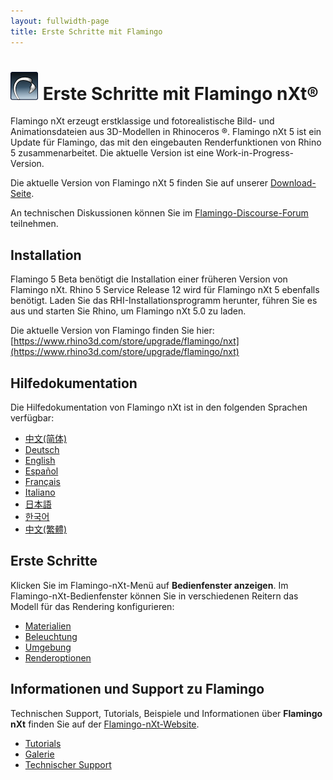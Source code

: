 ```yaml
---
layout: fullwidth-page
title: Erste Schritte mit Flamingo
---
```


<!-- TODO: This page mentions "Work in Progress" and "Flamingo Beta" and has to be updated once Flamingo has been released -->

# ![images/flamingotab.svg](images/flamingotab.svg) Erste Schritte mit Flamingo nXt®
Flamingo nXt erzeugt erstklassige und fotorealistische Bild- und Animationsdateien aus 3D-Modellen in Rhinoceros ®. Flamingo nXt 5 ist ein Update für Flamingo, das mit den eingebauten Renderfunktionen von Rhino 5 zusammenarbeitet. Die aktuelle Version ist eine Work-in-Progress-Version.

Die aktuelle Version von Flamingo nXt 5 finden Sie auf unserer [Download-Seite](https://www.rhino3d.com/store/upgrade/flamingo/nxt).

An technischen Diskussionen können Sie im [Flamingo-Discourse-Forum](http://discourse.mcneel.com/c/rendering/flamingo) teilnehmen.

## Installation

Flamingo 5 Beta benötigt die Installation einer früheren Version von Flamingo nXt. Rhino 5 Service Release 12 wird für Flamingo nXt 5 ebenfalls benötigt.
Laden Sie das RHI-Installationsprogramm herunter, führen Sie es aus und starten Sie Rhino, um Flamingo nXt 5.0 zu laden.

Die aktuelle Version von Flamingo finden Sie hier: [https://www.rhino3d.com/store/upgrade/flamingo/nxt](https://www.rhino3d.com/store/upgrade/flamingo/nxt)

## Hilfedokumentation
Die Hilfedokumentation von Flamingo nXt ist in den folgenden Sprachen verfügbar:

* [中文(简体)]({{baseurl}}/cn/flamingo/5/help)
* [Deutsch]({{baseurl}}/de/flamingo/5/help)
* [English]({{baseurl}}/en/flamingo/5/help)
* [Español]({{baseurl}}/es/flamingo/5/help)
* [Français]({{baseurl}}/fr/flamingo/5/help)
* [Italiano]({{baseurl}}/it/flamingo/5/help)
* [日本語]({{baseurl}}/jp/flamingo/5/help)
* [한국어]({{baseurl}}/kr/flamingo/5/help)
* [中文(繁體)]({{baseurl}}/tw/flamingo/5/help)

## Erste Schritte
Klicken Sie im Flamingo-nXt-Menü auf **Bedienfenster anzeigen**. Im Flamingo-nXt-Bedienfenster können Sie in verschiedenen Reitern das Modell für das Rendering konfigurieren:

* [Materialien](../help/material-editor.html)
* [Beleuchtung](../help/lighting-tab.html)
* [Umgebung](../help/environment-tab.html)
* [Renderoptionen](../help/render-tab.html)

## Informationen und Support zu Flamingo
Technischen Support, Tutorials, Beispiele und Informationen über **Flamingo nXt** finden Sie auf der [Flamingo-nXt-Website](http://nxt.flamingo3d.com/).

 * [Tutorials](http://nxt.flamingo3d.com/page/tutorials-and-documentation)
 * [Galerie](http://nxt.flamingo3d.com/photo)
 * [Technischer Support](http://discourse.mcneel.com/c/rendering/flamingo)